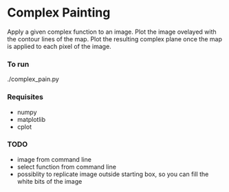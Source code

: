 # Complex Painting

Apply a given complex function to an image. Plot the image ovelayed with the contour lines of the map. Plot the resulting complex plane once the map is applied to each pixel of the image.

### To run 
./complex_pain.py

### Requisites

  - numpy
  - matplotlib
  - cplot

### TODO
  -  image from command line
  -  select function from command line
  -  possiblity to replicate image outside starting box, so you can fill the white bits of the image
